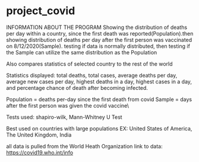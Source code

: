 # project_covid
INFORMATION ABOUT THE PROGRAM 
Showing the distribution of deaths per day within a country, since the
first death was reported(Population).then showing distribution of deaths per
day after the first person was vaccinated on 8/12/2020(Sample). testing if
data is normally distributed, then testing if the Sample can utilize 
the same distribution as the Population

Also compares statistics of selected country to the rest of the world 

Statistics displayed: total deaths, total cases, average deaths per day, average new cases per day, 
highest deaths in a day, highest cases in a day, and percentage chance of death after becoming infected.  


Population = deaths per-day since the first death from covid
Sample = days after the first person was given the covid vaccine\

Tests used: shapiro-wilk, Mann-Whitney U Test

Best used on countries with large populations EX: United States of America, The United Kingdom, India          

all data is pulled from the World Heath Organization
link to data: https://covid19.who.int/info
